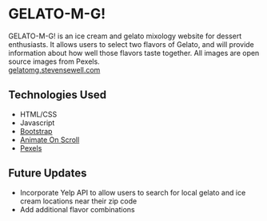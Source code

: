 # GELATO-M-G!
GELATO-M-G! is an ice cream and gelato mixology website for dessert enthusiasts. It allows users to select two flavors of Gelato, and will provide information about how well those flavors taste together. All images are open source images from Pexels.
<br>
[gelatomg.stevensewell.com](https://gelatomg.stevensewell.com)

## Technologies Used
+ HTML/CSS
+ Javascript
+ [Bootstrap](https://getbootstrap.com/)
+ [Animate On Scroll](https://michalsnik.github.io/aos/)
+ [Pexels](https://www.pexels.com/)

## Future Updates
+ Incorporate Yelp API to allow users to search for local gelato and ice cream locations near their zip code
+ Add additional flavor combinations
